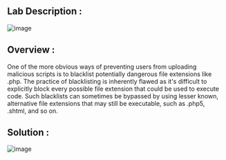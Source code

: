 ## Lab Description :

![image](https://github.com/sh3bu/Portswigger_labs/assets/67383098/ebebf5e5-90e1-448c-9065-38df9a33c893)

## Overview :

One of the more obvious ways of preventing users from uploading malicious scripts is to blacklist potentially dangerous file extensions like .php. The practice of blacklisting is inherently flawed as it's difficult to explicitly block every possible file extension that could be used to execute code. Such blacklists can sometimes be bypassed by using lesser known, alternative file extensions that may still be executable, such as .php5, .shtml, and so on. 

## Solution :

![image](https://github.com/sh3bu/Portswigger_labs/assets/67383098/d92c9ee8-25ee-4fd9-9930-f7254289b044)

